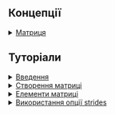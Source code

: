 ## Концепції

<details>
  <summary><a href="./concept/Matrix.md">
    Матриця
  </a></summary>
    Вектор або множина векторів, що інтерпретується як матриця.
</details>

## Туторіали

<details>
  <summary><a href="./tutorial/Introduction.md">
    Введення
  </a></summary>
    В даній статті виконується огляд концепції матриці та його форматів задання.
</details>

<details>
  <summary><a href="./tutorial/MatrixCreation.md">
    Створення матриці
  </a></summary>
    Описуються способи створення матриці.
</details>

<details>
  <summary><a href="./tutorial/MatrixElements.md">
    Елементи матриці
  </a></summary>
    Як отримати рядок, колонку, елемент, скаляр чи підматрицю певної матриці.
</details>

<details>
  <summary><a href="./tutorial/OptionStrides.md">
    Використання опції strides
  </a></summary>
    Як використати опцію <code>stride</code> для інтерпретації буфера в матрицю.
</details>
